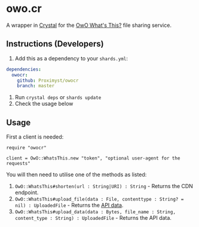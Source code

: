 # owo.cr

A wrapper in [Crystal](https://crystal-lang.org) for the [OwO What's This?](https://owo.whats-th.is) file sharing service.

## Instructions (Developers)

1. Add this as a dependency to your `shards.yml`:

```yaml
dependencies:
  owocr:
    github: Proximyst/owocr
    branch: master
```

1. Run `crystal deps` or `shards update`
1. Check the usage below

## Usage

First a client is needed:

```crystal
require "owocr"

client = OwO::WhatsThis.new "token", "optional user-agent for the requests"
```

You will then need to utilise one of the methods as listed:

  1. `OwO::WhatsThis#shorten(url : String|URI) : String` - Returns the CDN endpoint.
  1. `OwO::WhatsThis#upload_file(data : File, contenttype : String? = nil) : UploadedFile` - Returns the [API data](src/owocr/uploadedfile).
  1. `OwO::WhatsThis#upload_data(data : Bytes, file_name : String, content_type : String) : UploadedFile` - Returns the API data.
